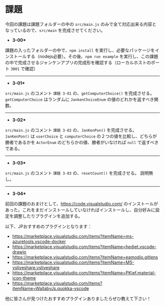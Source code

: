 # 課題

今回の課題は課題フォルダーの中の `src/main.js` のみで全て対応出来る内容となっているので、`src/main` を完成させてください。

* __3-00*__

課題の入ったフォルダーの中で、`npm install` を実行し、必要なパッケージをインストールする（nodejs必要）。その後、`npm run example` を実行し、この課題の中で完成させるジャンケンアプリの完成形を確認する（ローカルホストのポート `3001` で確認）
  
---

* __3-01*__

`src/main.js` のコメント `課題 3-01` の、`getComputerChoice()` を完成させる。 `getComputerChoice` はランダムに `JankenChoiceEnum` の値のどれかを返すべき関数。

---

* __3-02*__

`src/main.js` のコメント `課題 3-02` の、`JanKenPon()` を完成させる。
`JanKenPon()` は `userChoice` と `computerChoice` の２つの値を比較し、どちらが勝者であるかを `ActorEnum` のどちらかの値、勝者がいなければ `null` で返すべきである。

---

* __3-03*__

`src/main.js` のコメント `課題 3-03` の、`resetCount()` を完成させる。
説明無し。

---

* __3-04*__

前回の課題のおまけとして、https://code.visualstudio.com/ のインストールがあった。これをまだインストールしていなければインストールし、自分好みに設定を調整したりプラグインを追加する。

以下、JPおすすめのプラグインとなります：
* https://marketplace.visualstudio.com/items?itemName=ms-azuretools.vscode-docker
* https://marketplace.visualstudio.com/items?itemName=hediet.vscode-drawio
* https://marketplace.visualstudio.com/items?itemName=eamodio.gitlens
* https://marketplace.visualstudio.com/items?itemName=MS-vsliveshare.vsliveshare
* https://marketplace.visualstudio.com/items?itemName=PKief.material-icon-theme
* https://marketplace.visualstudio.com/items?itemName=WallabyJs.quokka-vscode

他に皆さんが見つけたおすすめプラグインありましたらぜひ教えて下さい！

